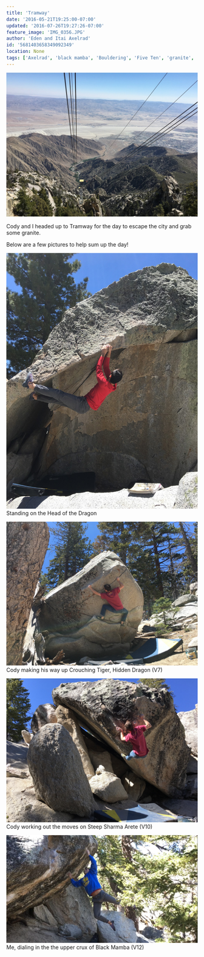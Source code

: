 ```yaml
---
title: 'Tramway'
date: '2016-05-21T19:25:00-07:00'
updated: '2016-07-26T19:27:26-07:00'
feature_image: 'IMG_0356.JPG'
author: 'Eden and Itai Axelrad'
id: '5681403658349092349'
location: None
tags: ['Axelrad', 'black mamba', 'Bouldering', 'Five Ten', 'granite', 'Tramway']
---
```


![image alt](/images/IMG_0356.JPG)

Cody and I headed up to Tramway for the day to escape the city and grab some granite. 

Below are a few pictures to help sum up the day! 

![image alt](/images/IMG_0379.jpg)Standing on the Head of the Dragon

![image alt](/images/IMG_0400.JPG)Cody making his way up Crouching Tiger, Hidden Dragon (V7)

![image alt](/images/IMG_0448.JPG)Cody working out the moves on Steep Sharma Arete (V10)

![image alt](/images/IMG_0451.jpg)Me, dialing in the the upper crux of Black Mamba (V12)

